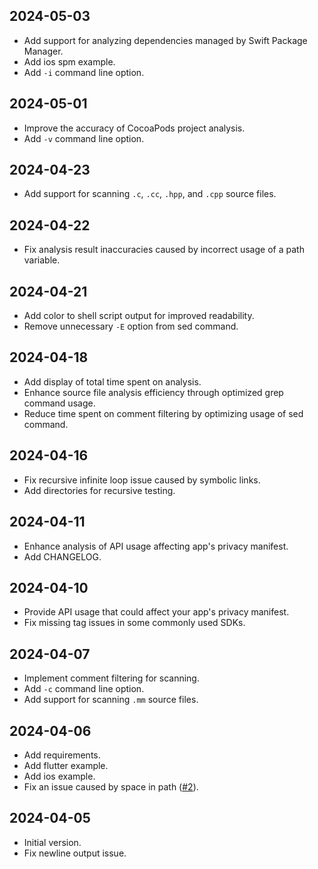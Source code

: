 ## 2024-05-03
* Add support for analyzing dependencies managed by Swift Package Manager.
* Add ios spm example.
* Add `-i` command line option.

## 2024-05-01
* Improve the accuracy of CocoaPods project analysis.
* Add `-v` command line option.

## 2024-04-23
* Add support for scanning `.c`, `.cc`, `.hpp`, and `.cpp` source files.

## 2024-04-22
* Fix analysis result inaccuracies caused by incorrect usage of a path variable.

## 2024-04-21
* Add color to shell script output for improved readability.
* Remove unnecessary `-E` option from sed command.

## 2024-04-18
* Add display of total time spent on analysis.
* Enhance source file analysis efficiency through optimized grep command usage.
* Reduce time spent on comment filtering by optimizing usage of sed command.

## 2024-04-16
* Fix recursive infinite loop issue caused by symbolic links.
* Add directories for recursive testing.

## 2024-04-11
* Enhance analysis of API usage affecting app's privacy manifest.
* Add CHANGELOG.

## 2024-04-10
* Provide API usage that could affect your app's privacy manifest.
* Fix missing tag issues in some commonly used SDKs.

## 2024-04-07
* Implement comment filtering for scanning.
* Add `-c` command line option.
* Add support for scanning `.mm` source files.

## 2024-04-06
* Add requirements.
* Add flutter example.
* Add ios example.
* Fix an issue caused by space in path ([#2](https://github.com/crasowas/app_store_required_privacy_manifest_analyser/issues/2)).

## 2024-04-05
* Initial version.
* Fix newline output issue.